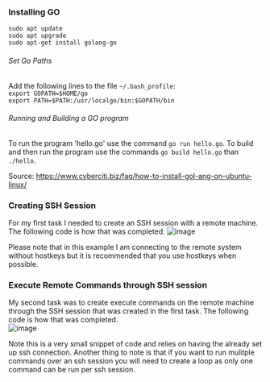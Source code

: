 ### Installing GO
`sudo apt update`    
`sudo apt upgrade`    
`sudo apt-get install golang-go`

###### Set Go Paths
Add the following lines to the file `~/.bash_profile`:  
`export GOPATH=$HOME/go`    
`export PATH=$PATH:/usr/localgo/bin:$GOPATH/bin`  

###### Running and Building a GO program 
To run the program 'hello.go' use the command `go run hello.go`. To build and then run the program use the commands `go build hello.go` than `./hello`.

Source: https://www.cyberciti.biz/faq/how-to-install-gol-ang-on-ubuntu-linux/
### Creating SSH Session
For my first task I needed to create an SSH session with a remote machine. The following code is how that was completed. 
![image](https://user-images.githubusercontent.com/78443183/196046868-f0a9857d-0eb9-4cd6-b614-4d3cff8c3cca.png)

Please note that in this example I am connecting to the remote system without hostkeys but it is recommended that you use hostkeys when possible. 

### Execute Remote Commands through SSH session
My second task was to create execute commands on the remote machine through the SSH session that was created in the first task. The following code is how that was completed.   
![image](https://user-images.githubusercontent.com/78443183/196046907-f5756094-5552-4f34-9de1-d1d104f62da9.png)

Note this is a very small snippet of code and relies on having the already set up ssh connection. Another thing to note is that if you want to run mulitple commands over an ssh
session you will need to create a loop as only one command can be run per ssh session. 
